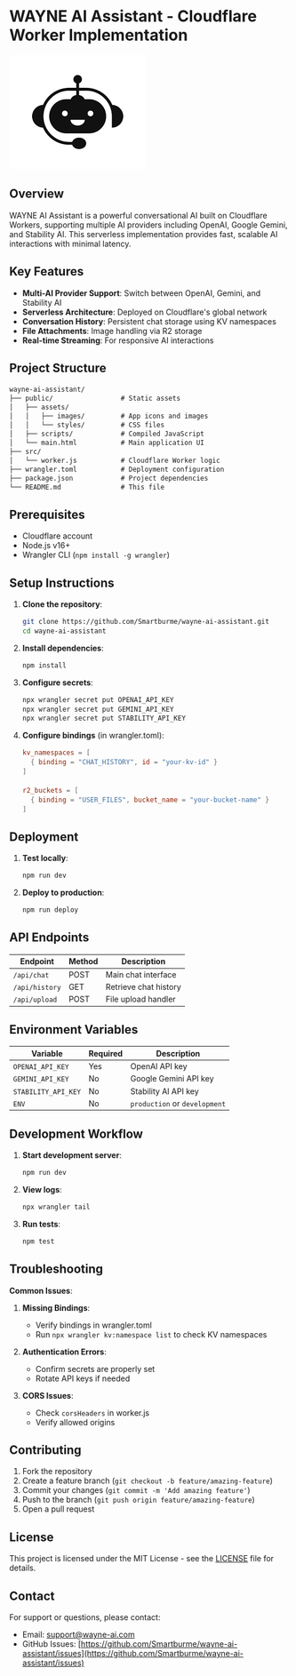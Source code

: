# WAYNE AI Assistant - Cloudflare Worker Implementation

![WAYNE AI Logo](public/assets/images/icon.png)

## Overview

WAYNE AI Assistant is a powerful conversational AI built on Cloudflare Workers, supporting multiple AI providers including OpenAI, Google Gemini, and Stability AI. This serverless implementation provides fast, scalable AI interactions with minimal latency.

## Key Features

- **Multi-AI Provider Support**: Switch between OpenAI, Gemini, and Stability AI
- **Serverless Architecture**: Deployed on Cloudflare's global network
- **Conversation History**: Persistent chat storage using KV namespaces
- **File Attachments**: Image handling via R2 storage
- **Real-time Streaming**: For responsive AI interactions

## Project Structure

```
wayne-ai-assistant/
├── public/                 # Static assets
│   ├── assets/
│   │   ├── images/         # App icons and images
│   │   └── styles/         # CSS files
│   ├── scripts/            # Compiled JavaScript
│   └── main.html           # Main application UI
├── src/
│   └── worker.js           # Cloudflare Worker logic
├── wrangler.toml           # Deployment configuration
├── package.json            # Project dependencies
└── README.md               # This file
```

## Prerequisites

- Cloudflare account
- Node.js v16+
- Wrangler CLI (`npm install -g wrangler`)

## Setup Instructions

1. **Clone the repository**:
   ```bash
   git clone https://github.com/Smartburme/wayne-ai-assistant.git
   cd wayne-ai-assistant
   ```

2. **Install dependencies**:
   ```bash
   npm install
   ```

3. **Configure secrets**:
   ```bash
   npx wrangler secret put OPENAI_API_KEY
   npx wrangler secret put GEMINI_API_KEY 
   npx wrangler secret put STABILITY_API_KEY
   ```

4. **Configure bindings** (in wrangler.toml):
   ```toml
   kv_namespaces = [
     { binding = "CHAT_HISTORY", id = "your-kv-id" }
   ]
   
   r2_buckets = [
     { binding = "USER_FILES", bucket_name = "your-bucket-name" }
   ]
   ```

## Deployment

1. **Test locally**:
   ```bash
   npm run dev
   ```

2. **Deploy to production**:
   ```bash
   npm run deploy
   ```

## API Endpoints

| Endpoint | Method | Description |
|----------|--------|-------------|
| `/api/chat` | POST | Main chat interface |
| `/api/history` | GET | Retrieve chat history |
| `/api/upload` | POST | File upload handler |

## Environment Variables

| Variable | Required | Description |
|----------|----------|-------------|
| `OPENAI_API_KEY` | Yes | OpenAI API key |
| `GEMINI_API_KEY` | No | Google Gemini API key |
| `STABILITY_API_KEY` | No | Stability AI API key |
| `ENV` | No | `production` or `development` |

## Development Workflow

1. **Start development server**:
   ```bash
   npm run dev
   ```

2. **View logs**:
   ```bash
   npx wrangler tail
   ```

3. **Run tests**:
   ```bash
   npm test
   ```

## Troubleshooting

**Common Issues**:

1. **Missing Bindings**:
   - Verify bindings in wrangler.toml
   - Run `npx wrangler kv:namespace list` to check KV namespaces

2. **Authentication Errors**:
   - Confirm secrets are properly set
   - Rotate API keys if needed

3. **CORS Issues**:
   - Check `corsHeaders` in worker.js
   - Verify allowed origins

## Contributing

1. Fork the repository
2. Create a feature branch (`git checkout -b feature/amazing-feature`)
3. Commit your changes (`git commit -m 'Add amazing feature'`)
4. Push to the branch (`git push origin feature/amazing-feature`)
5. Open a pull request

## License

This project is licensed under the MIT License - see the [LICENSE](LICENSE) file for details.

## Contact

For support or questions, please contact:
- Email: support@wayne-ai.com
- GitHub Issues: [https://github.com/Smartburme/wayne-ai-assistant/issues](https://github.com/Smartburme/wayne-ai-assistant/issues)
